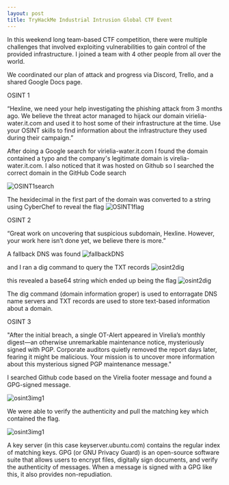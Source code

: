 ```yaml
---
layout: post
title: TryHackMe Industrial Intrusion Global CTF Event
---
```


In this weekend long team-based CTF competition, there were multiple challenges that involved exploiting vulnerabilities to gain control of the provided infrastructure. I joined a team with 4 other people from all over the world.

We coordinated our plan of attack and progress via Discord, Trello, and a shared Google Docs page.

OSINT 1

“Hexline, we need your help investigating the phishing attack from 3 months ago. We believe the threat actor managed to hijack our domain virielia-water.it.com and used it to host some of their infrastructure at the time. Use your OSINT skills to find information about the infrastructure they used during their campaign.”

After doing a Google search for virielia-water.it.com I found the domain contained a typo and the company's legitimate domain is virelia-water.it.com. I also noticed that it was hosted on Github so I searched the correct domain in the GitHub Code search

![OSINT1search]({{site.baseurl}}/assets/images/Industrial-Intrusion/OSINT1search.png)

The hexidecimal in the first part of the domain was converted to a string using CyberChef to reveal the flag
![OSINT1flag]({{site.baseurl}}/assets/images/Industrial-Intrusion/OSINT1-Cybercherf.png)

OSINT 2

“Great work on uncovering that suspicious subdomain, Hexline. However, your work here isn’t done yet, we believe there is more.”

A fallback DNS was found
![fallbackDNS]({{site.baseurl}}/assets/images/Industrial-Intrusion/osint2img3.png)

and I ran a dig command to query the TXT records
![osint2dig]({{site.baseurl}}/assets/images/Industrial-Intrusion/osint2dig.png)

this revealed a base64 string which ended up being the flag
![osint2dig]({{site.baseurl}}/assets/images/Industrial-Intrusion/OSINT2Cyberchef.png)

The dig command (domain information groper) is used to entorragate DNS name servers and TXT records are used to store text-based information about a domain.

OSINT 3

"After the initial breach, a single OT-Alert appeared in Virelia’s monthly digest—an otherwise unremarkable maintenance notice, mysteriously signed with PGP. Corporate auditors quietly removed the report days later, fearing it might be malicious. Your mission is to uncover more information about this mysterious signed PGP maintenance message."

I searched Github code based on the Virelia footer message and found a GPG-signed message.

![osint3img1]({{site.baseurl}}/assets/images/Industrial-Intrusion/osint3img1.png)

We were able to verify the authenticity and pull the matching key which contained the flag.

![osint3img1]({{site.baseurl}}/assets/images/Industrial-Intrusion/osint3.png)

A key server (in this case keyserver.ubuntu.com) contains the regular index of matching keys. GPG (or GNU Privacy Guard) is an open-source software suite that allows users to encrypt files, digitally sign documents, and verify the authenticity of messages.  When a message is signed with a GPG like this, it also provides non-repudiation.
